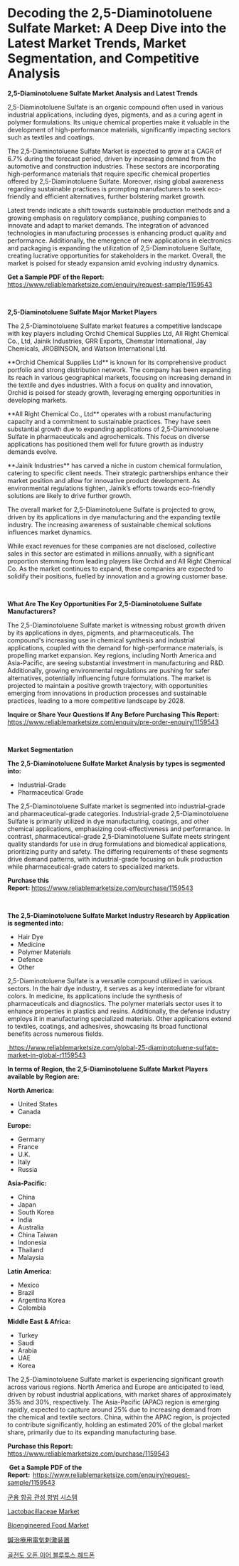 <p><h1>Decoding the 2,5-Diaminotoluene Sulfate Market: A Deep Dive into the Latest Market Trends, Market Segmentation, and Competitive Analysis</h1></p><p><strong>2,5-Diaminotoluene Sulfate Market Analysis and Latest Trends</strong></p>
<p><p>2,5-Diaminotoluene Sulfate is an organic compound often used in various industrial applications, including dyes, pigments, and as a curing agent in polymer formulations. Its unique chemical properties make it valuable in the development of high-performance materials, significantly impacting sectors such as textiles and coatings. </p><p>The 2,5-Diaminotoluene Sulfate Market is expected to grow at a CAGR of 6.7% during the forecast period, driven by increasing demand from the automotive and construction industries. These sectors are incorporating high-performance materials that require specific chemical properties offered by 2,5-Diaminotoluene Sulfate. Moreover, rising global awareness regarding sustainable practices is prompting manufacturers to seek eco-friendly and efficient alternatives, further bolstering market growth.</p><p>Latest trends indicate a shift towards sustainable production methods and a growing emphasis on regulatory compliance, pushing companies to innovate and adapt to market demands. The integration of advanced technologies in manufacturing processes is enhancing product quality and performance. Additionally, the emergence of new applications in electronics and packaging is expanding the utilization of 2,5-Diaminotoluene Sulfate, creating lucrative opportunities for stakeholders in the market. Overall, the market is poised for steady expansion amid evolving industry dynamics.</p></p>
<p><strong>Get a Sample PDF of the Report:&nbsp;</strong> <a href="https://www.reliablemarketsize.com/enquiry/request-sample/1159543">https://www.reliablemarketsize.com/enquiry/request-sample/1159543</a></p>
<p>&nbsp;</p>
<p><strong>2,5-Diaminotoluene Sulfate Major Market Players</strong></p>
<p><p>The 2,5-Diaminotoluene Sulfate market features a competitive landscape with key players including Orchid Chemical Supplies Ltd, All Right Chemical Co., Ltd, Jainik Industries, GRR Exports, Chemstar International, Jay Chemicals, JROBINSON, and Watson International Ltd. </p><p>**Orchid Chemical Supplies Ltd** is known for its comprehensive product portfolio and strong distribution network. The company has been expanding its reach in various geographical markets, focusing on increasing demand in the textile and dyes industries. With a focus on quality and innovation, Orchid is poised for steady growth, leveraging emerging opportunities in developing markets.</p><p>**All Right Chemical Co., Ltd** operates with a robust manufacturing capacity and a commitment to sustainable practices. They have seen substantial growth due to expanding applications of 2,5-Diaminotoluene Sulfate in pharmaceuticals and agrochemicals. This focus on diverse applications has positioned them well for future growth as industry demands evolve.</p><p>**Jainik Industries** has carved a niche in custom chemical formulation, catering to specific client needs. Their strategic partnerships enhance their market position and allow for innovative product development. As environmental regulations tighten, Jainik’s efforts towards eco-friendly solutions are likely to drive further growth.</p><p>The overall market for 2,5-Diaminotoluene Sulfate is projected to grow, driven by its applications in dye manufacturing and the expanding textile industry. The increasing awareness of sustainable chemical solutions influences market dynamics.</p><p>While exact revenues for these companies are not disclosed, collective sales in this sector are estimated in millions annually, with a significant proportion stemming from leading players like Orchid and All Right Chemical Co. As the market continues to expand, these companies are expected to solidify their positions, fuelled by innovation and a growing customer base.</p></p>
<p>&nbsp;</p>
<p><strong>What Are The Key Opportunities For 2,5-Diaminotoluene Sulfate Manufacturers?</strong></p>
<p><p>The 2,5-Diaminotoluene Sulfate market is witnessing robust growth driven by its applications in dyes, pigments, and pharmaceuticals. The compound's increasing use in chemical synthesis and industrial applications, coupled with the demand for high-performance materials, is propelling market expansion. Key regions, including North America and Asia-Pacific, are seeing substantial investment in manufacturing and R&D. Additionally, growing environmental regulations are pushing for safer alternatives, potentially influencing future formulations. The market is projected to maintain a positive growth trajectory, with opportunities emerging from innovations in production processes and sustainable practices, leading to a more competitive landscape by 2028.</p></p>
<p><strong>Inquire or Share Your Questions If Any Before Purchasing This Report:</strong> <a href="https://www.reliablemarketsize.com/enquiry/pre-order-enquiry/1159543">https://www.reliablemarketsize.com/enquiry/pre-order-enquiry/1159543</a></p>
<p>&nbsp;</p>
<p><strong>Market Segmentation</strong></p>
<p><strong>The 2,5-Diaminotoluene Sulfate Market Analysis by types is segmented into:</strong></p>
<p><ul><li>Industrial-Grade</li><li>Pharmaceutical Grade</li></ul></p>
<p><p>The 2,5-Diaminotoluene Sulfate market is segmented into industrial-grade and pharmaceutical-grade categories. Industrial-grade 2,5-Diaminotoluene Sulfate is primarily utilized in dye manufacturing, coatings, and other chemical applications, emphasizing cost-effectiveness and performance. In contrast, pharmaceutical-grade 2,5-Diaminotoluene Sulfate meets stringent quality standards for use in drug formulations and biomedical applications, prioritizing purity and safety. The differing requirements of these segments drive demand patterns, with industrial-grade focusing on bulk production while pharmaceutical-grade caters to specialized markets.</p></p>
<p><strong>Purchase this Report:&nbsp;</strong><a href="https://www.reliablemarketsize.com/purchase/1159543">https://www.reliablemarketsize.com/purchase/1159543</a></p>
<p>&nbsp;</p>
<p><strong>The 2,5-Diaminotoluene Sulfate Market Industry Research by Application is segmented into:</strong></p>
<p><ul><li>Hair Dye</li><li>Medicine</li><li>Polymer Materials</li><li>Defence</li><li>Other</li></ul></p>
<p><p>2,5-Diaminotoluene Sulfate is a versatile compound utilized in various sectors. In the hair dye industry, it serves as a key intermediate for vibrant colors. In medicine, its applications include the synthesis of pharmaceuticals and diagnostics. The polymer materials sector uses it to enhance properties in plastics and resins. Additionally, the defense industry employs it in manufacturing specialized materials. Other applications extend to textiles, coatings, and adhesives, showcasing its broad functional benefits across numerous fields.</p></p>
<p><a href="https://www.reliablemarketsize.com/global-25-diaminotoluene-sulfate-market-in-global-r1159543">&nbsp;https://www.reliablemarketsize.com/global-25-diaminotoluene-sulfate-market-in-global-r1159543</a></p>
<p><strong>In terms of Region, the 2,5-Diaminotoluene Sulfate Market Players available by Region are:</strong></p>
<p>
    <p> <strong> North America: </strong>
        <ul>
            <li>United States</li>
            <li>Canada</li>
        </ul>
        </p> 
    <p> <strong> Europe: </strong>
        <ul>
            <li>Germany</li>
            <li>France</li>
            <li>U.K.</li>
            <li>Italy</li>
            <li>Russia</li>
        </ul>
        </p> 
    <p> <strong> Asia-Pacific: </strong>
        <ul>
            <li>China</li>
            <li>Japan</li>
            <li>South Korea</li>
            <li>India</li>
            <li>Australia</li>
            <li>China Taiwan</li>
            <li>Indonesia</li>
            <li>Thailand</li>
            <li>Malaysia</li>
        </ul>
        </p> 
    <p> <strong> Latin America: </strong>
        <ul>
            <li>Mexico</li>
            <li>Brazil</li>
            <li>Argentina Korea</li>
            <li>Colombia</li>
        </ul>
        </p> 
    <p> <strong> Middle East & Africa: </strong>
        <ul>
            <li>Turkey</li>
            <li>Saudi</li>
            <li>Arabia</li>
            <li>UAE</li>
            <li>Korea</li>
        </ul>
    </p>
    </p>
<p><p>The 2,5-Diaminotoluene Sulfate market is experiencing significant growth across various regions. North America and Europe are anticipated to lead, driven by robust industrial applications, with market shares of approximately 35% and 30%, respectively. The Asia-Pacific (APAC) region is emerging rapidly, expected to capture around 25% due to increasing demand from the chemical and textile sectors. China, within the APAC region, is projected to contribute significantly, holding an estimated 20% of the global market share, primarily due to its expanding manufacturing base.</p></p>
<p><strong>Purchase this Report: </strong><a href="https://www.reliablemarketsize.com/purchase/1159543">https://www.reliablemarketsize.com/purchase/1159543</a></p>
<p>&nbsp;<strong>Get a Sample PDF of the Report:&nbsp;&nbsp;</strong><a href="https://www.reliablemarketsize.com/enquiry/request-sample/1159543">https://www.reliablemarketsize.com/enquiry/request-sample/1159543</a></p>
<p><strong></strong></p>
<p><p><a href="https://medium.com/@jasonhill6262/%EA%B8%80%EB%A1%9C%EB%B2%8C-%EA%B5%B0%EC%9A%A9-%ED%95%AD%EA%B3%B5%EA%B8%B0-%EA%B4%80%EC%84%B1-%ED%95%AD%EB%B2%95-%EC%8B%9C%EC%8A%A4%ED%85%9C-%EC%8B%9C%EC%9E%A5-%EB%B6%80%EB%AC%B8-2024-2031-%EC%8B%9C%EC%9E%A5-%EB%A9%94%ED%8A%B8%EB%A6%AD%EC%8A%A4-%EB%B0%8F-%EC%8B%9C%EC%9E%A5-%EC%A0%84%EB%9E%B5%EC%A0%81-%ED%86%B5%EC%B0%B0%EB%A0%A5-fdfb89c80221">군용 항공 관성 항법 시스템</a></p><p><a href="https://www.linkedin.com/pulse/future-innovation-global-lactobacillaceae-market-growth-opportunities-k5xne?trackingId=pJNbtrdTTG6PtDWueAPs1Q%3D%3D">Lactobacillaceae Market</a></p><p><a href="https://www.linkedin.com/pulse/global-bioengineered-food-market-analysis-key-trends-future-projections-tjwje?trackingId=0N%2F0WpPsTVu87ymsNKAAQw%3D%3D">Bioengineered Food Market</a></p><p><a href="https://medium.com/@dylandaniels426/%E3%82%B0%E3%83%AD%E3%83%BC%E3%83%90%E3%83%AB%E9%8D%BC%E7%81%B8%E9%9B%BB%E6%B0%97%E5%88%BA%E6%BF%80%E6%A9%9F%E5%99%A8%E5%B8%82%E5%A0%B4%E5%88%86%E6%9E%90-%E3%83%88%E3%83%AC%E3%83%B3%E3%83%89-%E4%BA%88%E6%B8%AC-%E6%88%90%E9%95%B7%E6%A9%9F%E4%BC%9A-2024%E5%B9%B4-2031%E5%B9%B4-%E3%81%AE176%E3%83%9A%E3%83%BC%E3%82%B8%E3%81%AE%E5%A0%B1%E5%91%8A%E6%9B%B8-5ab6cd9b84c2">鍼治療用電気刺激装置</a></p><p><a href="https://medium.com/@jasonhill6262/%EC%84%B8%EA%B3%84-bone-conduction-open-ear-bluetooth-headphones-market-%EC%9D%80-2024%EC%97%90%EC%84%9C-2031%EB%A1%9C-%EC%97%B0%ED%8F%89%EA%B7%A0-%EC%A6%9D%EA%B0%80%EC%9C%A8%EC%9D%84-%EB%B3%B4%EC%9D%BC-%EA%B2%83%EC%9C%BC%EB%A1%9C-%EC%98%88%EC%83%81%EB%90%A9%EB%8B%88%EB%8B%A4-36e06c809788">골전도 오픈 이어 블루투스 헤드폰</a></p></p>